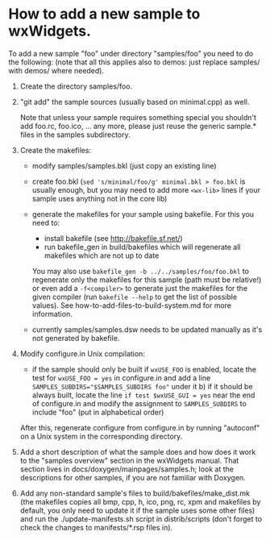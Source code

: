 How to add a new sample to wxWidgets.
=====================================

To add a new sample "foo" under directory "samples/foo" you need to do
the following: (note that all this applies also to demos: just replace
samples/ with demos/ where needed).

1. Create the directory samples/foo.

2. "git add" the sample sources (usually based on minimal.cpp) as well.

   Note that unless your sample requires something special you shouldn't
   add foo.rc, foo.ico, ... any more, please just reuse the generic sample.*
   files in the samples subdirectory.

3. Create the makefiles:
   - modify samples/samples.bkl (just copy an existing line)
   - create foo.bkl (`sed 's/minimal/foo/g' minimal.bkl > foo.bkl` is usually
      enough, but you may need to add more `<wx-lib>` lines if your sample uses
      anything not in the core lib)
   - generate the makefiles for your sample using bakefile. For this you
      need to:
      - install bakefile (see http://bakefile.sf.net/)
      - run bakefile_gen in build/bakefiles which will regenerate all
        makefiles which are not up to date

      You may also use `bakefile_gen -b ../../samples/foo/foo.bkl` to
      regenerate only the makefiles for this sample (path must be relative!)
      or even add a `-f<compiler>` to generate just the makefiles for the given
      compiler (run `bakefile --help` to get the list of possible values).
      See how-to-add-files-to-build-system.md for more information.
   - currently samples/samples.dsw needs to be updated manually as it's not
      generated by bakefile.

4. Modify configure.in Unix compilation:
   - if the sample should only be built if `wxUSE_FOO` is enabled, locate
      the test for `wxUSE_FOO = yes` in configure.in and add a line
      `SAMPLES_SUBDIRS="$SAMPLES_SUBDIRS foo"` under it
   b) if it should be always built, locate the line `if test $wxUSE_GUI = yes`
      near the end of configure.in and modify the assignment to
      `SAMPLES_SUBDIRS` to include "foo" (put in alphabetical order)

   After this, regenerate configure from configure.in
   by running "autoconf" on a Unix system in the corresponding directory.

5. Add a short description of what the sample does and how does it work
   to the "samples overview" section in the wxWidgets manual. That section
   lives in docs/doxygen/mainpages/samples.h; look at the descriptions for
   other samples, if you are not familiar with Doxygen.

6. Add any non-standard sample's files to build/bakefiles/make_dist.mk (the
   makefiles copies all bmp, cpp, h, ico, png, rc, xpm and makefiles by
   default, you only need to update it if the sample uses some other files)
   and run the ./update-manifests.sh script in distrib/scripts (don't forget
   to check the changes to manifests/*.rsp files in).
